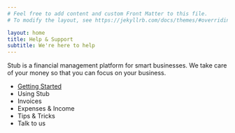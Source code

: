 ```yaml
---
# Feel free to add content and custom Front Matter to this file.
# To modify the layout, see https://jekyllrb.com/docs/themes/#overriding-theme-defaults

layout: home
title: Help & Support
subtitle: We're here to help
---
```


<p class="callout">Stub is a financial management platform for smart businesses. We take care of your money so that you can focus on your business. </p>

- [Getting Started](google.com)
- Using Stub
- Invoices
- Expenses & Income
- Tips & Tricks
- Talk to us

